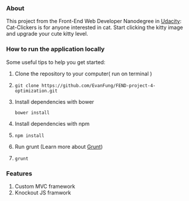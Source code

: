 ### About

This project from the Front-End Web Developer Nanodegree in [Udacity](https://www.udacity.com/): Cat-Clickers is for anyone interested in cat. Start clicking the kitty image and upgrade your cute kitty level.

### How to run the application locally

Some useful tips to help you get started:

1. Clone the repository to your computer( run on terminal )

2. ```
   git clone https://github.com/EvanFung/FEND-project-4-optimization.git
   ```

3. Install dependencies with bower

   ```
   bower install
   ```

4. Install dependencies with npm

5. ```
   npm install
   ```

6. Run grunt (Learn more about <a href="https://gruntjs.com/">Grunt</a>)

7. ```
   grunt
   ```

### Features

1. Custom MVC framework
2. Knockout JS framwork